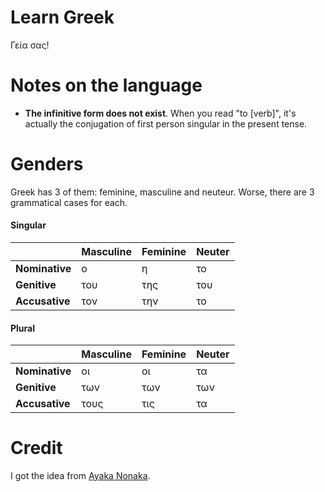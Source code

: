 # Learn Greek
Γεία σας!

# Notes on the language
- **The infinitive form does not exist**. When you read "to [verb]", it's
  actually the conjugation of first person singular in the present tense.

# Genders
Greek has 3 of them: feminine, masculine and neuteur. Worse, there are 3 grammatical cases for each.

#### Singular
|                 | Masculine | Feminine  | Neuter  |
| --------------- | --------- | --------- | ------- |
| **Nominative**  | ο         | η         | το      |
| **Genitive**    | του       | της       | του     |
| **Accusative**  | τον       | την       | το      |

#### Plural
|                 | Masculine | Feminine  | Neuter  |
| --------------- | --------- | --------- | ------- |
| **Nominative**  | οι        | οι        | τα      |
| **Genitive**    | των       | των       | των     |
| **Accusative**  | τους      | τις       | τα      |


# Credit
I got the idea from [Ayaka Nonaka][learn-dutch].

[learn-dutch]: https://github.com/ayanonagon/learn-dutch
